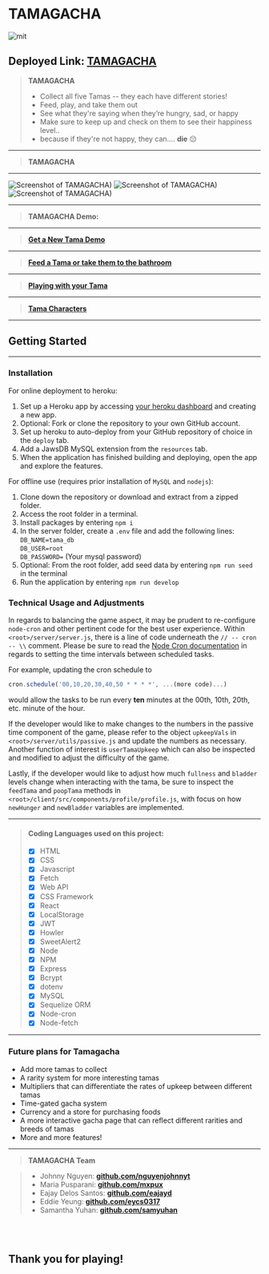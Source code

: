 
# TAMAGACHA
![mit](https://img.shields.io/badge/license-MIT-blue)

## Deployed Link: [**TAMAGACHA**](https://tamagacha.herokuapp.com/)


> **TAMAGACHA** 
> - Collect all five Tamas -- they each have different stories!
> - Feed, play, and take them out
> - See what they're saying when they’re hungry, sad, or happy
> - Make sure to keep up and check on them to see their happiness level..
> - because if they're not happy, they can.... **die** 😔


***
> **TAMAGACHA** 
***
![Screenshot of TAMAGACHA)](https://i.imgur.com/VUZAroC.png)
![Screenshot of TAMAGACHA)](https://i.imgur.com/iN2W8ym.png)
![Screenshot of TAMAGACHA)](https://i.imgur.com/0WjERcL.png)


***
> **TAMAGACHA Demo:**
***
> [**Get a New Tama Demo**](https://i.imgur.com/U7162Dl.gif)
***
> [**Feed a Tama or take them to the bathroom**](https://i.imgur.com/zHKSFWQ.gif)
***
> [**Playing with your Tama**](https://imgur.com/6JRpAgo)
***
> [**Tama Characters**](https://i.imgur.com/d1n0GMS.gif)
***


## Getting Started

***

### Installation
For online deployment to heroku:
<ol>
<li>Set up a Heroku app by accessing <a href='dashboard.heroku.com/apps'>your heroku dashboard</a> and creating a new app.</li>
<li>Optional: Fork or clone the repository to your own GitHub account.</li>
<li>Set up heroku to auto-deploy from your GitHub repository of choice in the <code>deploy</code> tab. </li>
<li>Add a JawsDB MySQL extension from the <code>resources</code> tab.</li>
<li>When the application has finished building and deploying, open the app and explore the features.</li>
</ol>

For offline use (requires prior installation of `MySQL` and `nodejs`):
<ol>
<li>Clone down the repository or download and extract from a zipped folder.</li>
<li>Access the root folder in a terminal.</li>
<li>Install packages by entering <code>npm i</code></li>
<li>In the server folder, create a <code>.env</code> file and add the following lines:
<br /> <code>DB_NAME=tama_db</code>
<br /> <code>DB_USER=root</code>
<br /> <code>DB_PASSWORD=</code> (Your mysql password)</li>
<li> Optional: From the root folder, add seed data by entering <code>npm run seed </code>in the terminal</li>
<li>Run the application by entering <code>npm run develop</code></li>
</ol>

### Technical Usage and Adjustments
In regards to balancing the game aspect, it may be prudent to re-configure `node-cron` and other pertinent code for the best user experience.  Within `<root>/server/server.js`, there is a line of code underneath the `// -- cron -- \\` comment.  Please be sure to read the <a href='https://www.npmjs.com/package/node-cron'>Node Cron documentation</a> in regards to setting the time intervals between scheduled tasks.  

For example, updating the cron schedule to 
```js
cron.schedule('00,10,20,30,40,50 * * * *', ...(more code)...)
``` 
would allow the tasks to be run every **ten** minutes at the 00th, 10th, 20th, etc. minute of the hour.

If the developer would like to make changes to the numbers in the passive time component of the game, please refer to the object `upkeepVals` in `<root>/server/utils/passive.js` and update the numbers as necessary.  Another function of interest is `userTamaUpkeep` which can also be inspected and modified to adjust the difficulty of the game.

Lastly, if the developer would like to adjust how much `fullness` and `bladder` levels change when interacting with the tama, be sure to inspect the `feedTama` and `poopTama` methods in `<root>/client/src/components/profile/profile.js`, with focus on how `newHunger` and `newBladder` variables are implemented.

***


> #### Coding Languages used on this project:
> - [x] HTML
> - [x] CSS
> - [x] Javascript
> - [x] Fetch
> - [x] Web API
> - [x] CSS Framework
> - [x] React
> - [x] LocalStorage
> - [x] JWT
> - [x] Howler
> - [x] SweetAlert2
> - [x] Node
> - [x] NPM
> - [x] Express
> - [x] Bcrypt
> - [x] dotenv
> - [x] MySQL
> - [x] Sequelize ORM  
> - [x] Node-cron
> - [x] Node-fetch

***
### Future plans for Tamagacha

<ul>
<li>Add more tamas to collect</li>
<li>A rarity system for more interesting tamas</li>
<li>Multipliers that can differentiate the rates of upkeep between different tamas</li>
<li>Time-gated gacha system</li>
<li>Currency and a store for purchasing foods</li>
<li>A more interactive gacha page that can reflect different rarities and breeds of tamas</li>
<li>More and more features!</li>
</ul>


***
> **TAMAGACHA Team**


> - Johnny Nguyen: [**github.com/nguyenjohnnyt**](https://github.com/NguyenJohnnyT)
> - Maria Pusparani: [**github.com/mxpux**](https://github.com/mxpux)
> - Eajay Delos Santos: [**github.com/eajayd**](https://github.com/EajayD)
> - Eddie Yeung: [**github.com/eycs0317**](https://github.com/eycs0317)
> - Samantha Yuhan: [**github.com/samyuhan**](https://github.com/samyuhan)

<br/><br/>

## Thank you for playing!

